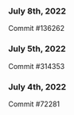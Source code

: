 ### July 8th, 2022

Commit #136262

### July 5th, 2022

Commit #314353


### July 4th, 2022

Commit #72281
